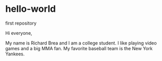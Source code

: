 # hello-world
first repository

Hi everyone,

  My name is Richard Brea and I am a college student. 
  I like playing video games and a big MMA fan. 
  My favorite baseball team is the New York Yankees.
